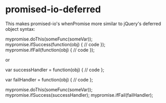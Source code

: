 promised-io-deferred
====================

This makes promised-io's whenPromise more similar to jQuery's deferred object syntax:

mypromise.doThis(someFunc(someVar));
mypromise.ifSuccess(function(obj) {
    // code
});
mypromise.ifFail(function(obj) {
    // code
});

or

var successHandler = function(obj) {
    // code
};

var failHandler = function(obj) {
    // code
};

mypromise.doThis(someFunc(someVar));
mypromise.ifSuccess(successHandler);
mypromise.ifFail(failHandler);
